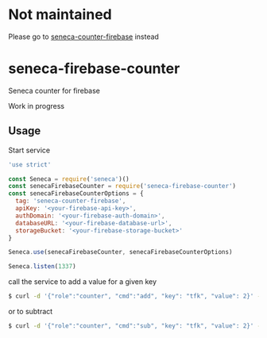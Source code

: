 # Not maintained

Please go to [seneca-counter-firebase](https://github.com/zrrrzzt/seneca-counter-firebase) instead


# seneca-firebase-counter
Seneca counter for firebase

Work in progress

## Usage

Start service

```javascript
'use strict'

const Seneca = require('seneca')()
const senecaFirebaseCounter = require('seneca-firebase-counter')
const senecaFirebaseCounterOptions = {
  tag: 'seneca-counter-firebase',
  apiKey: '<your-firebase-api-key>',
  authDomain: '<your-firebase-auth-domain>',
  databaseURL: '<your-firebase-database-url>',
  storageBucket: '<your-firebase-storage-bucket>'
}

Seneca.use(senecaFirebaseCounter, senecaFirebaseCounterOptions)

Seneca.listen(1337)

```

call the service to add a value for a given key

```sh
$ curl -d '{"role":"counter", "cmd":"add", "key": "tfk", "value": 2}' -v http://localhost:1337/act
```

or to subtract

```sh
$ curl -d '{"role":"counter", "cmd":"sub", "key": "tfk", "value": 2}' -v http://localhost:1337/act
```
